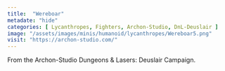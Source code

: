 ```yaml
---
title:  "Wereboar"
metadate: "hide"
categories: [ Lycanthropes, Fighters, Archon-Studio, DnL-Deuslair ]
image: "/assets/images/minis/humanoid/lycanthropes/Wereboar5.png"
visit: "https://archon-studio.com/"
---
```

From the Archon-Studio Dungeons & Lasers: Deuslair Campaign.